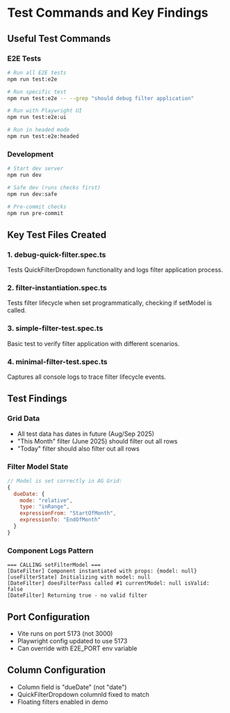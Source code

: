 # Test Commands and Key Findings

## Useful Test Commands

### E2E Tests
```bash
# Run all E2E tests
npm run test:e2e

# Run specific test
npm run test:e2e -- --grep "should debug filter application"

# Run with Playwright UI
npm run test:e2e:ui

# Run in headed mode
npm run test:e2e:headed
```

### Development
```bash
# Start dev server
npm run dev

# Safe dev (runs checks first)
npm run dev:safe

# Pre-commit checks
npm run pre-commit
```

## Key Test Files Created

### 1. debug-quick-filter.spec.ts
Tests QuickFilterDropdown functionality and logs filter application process.

### 2. filter-instantiation.spec.ts
Tests filter lifecycle when set programmatically, checking if setModel is called.

### 3. simple-filter-test.spec.ts
Basic test to verify filter application with different scenarios.

### 4. minimal-filter-test.spec.ts
Captures all console logs to trace filter lifecycle events.

## Test Findings

### Grid Data
- All test data has dates in future (Aug/Sep 2025)
- "This Month" filter (June 2025) should filter out all rows
- "Today" filter should also filter out all rows

### Filter Model State
```javascript
// Model is set correctly in AG Grid:
{
  dueDate: {
    mode: "relative",
    type: "inRange",
    expressionFrom: "StartOfMonth",
    expressionTo: "EndOfMonth"
  }
}
```

### Component Logs Pattern
```
=== CALLING setFilterModel ===
[DateFilter] Component instantiated with props: {model: null}
[useFilterState] Initializing with model: null
[DateFilter] doesFilterPass called #1 currentModel: null isValid: false
[DateFilter] Returning true - no valid filter
```

## Port Configuration
- Vite runs on port 5173 (not 3000)
- Playwright config updated to use 5173
- Can override with E2E_PORT env variable

## Column Configuration
- Column field is "dueDate" (not "date")
- QuickFilterDropdown columnId fixed to match
- Floating filters enabled in demo